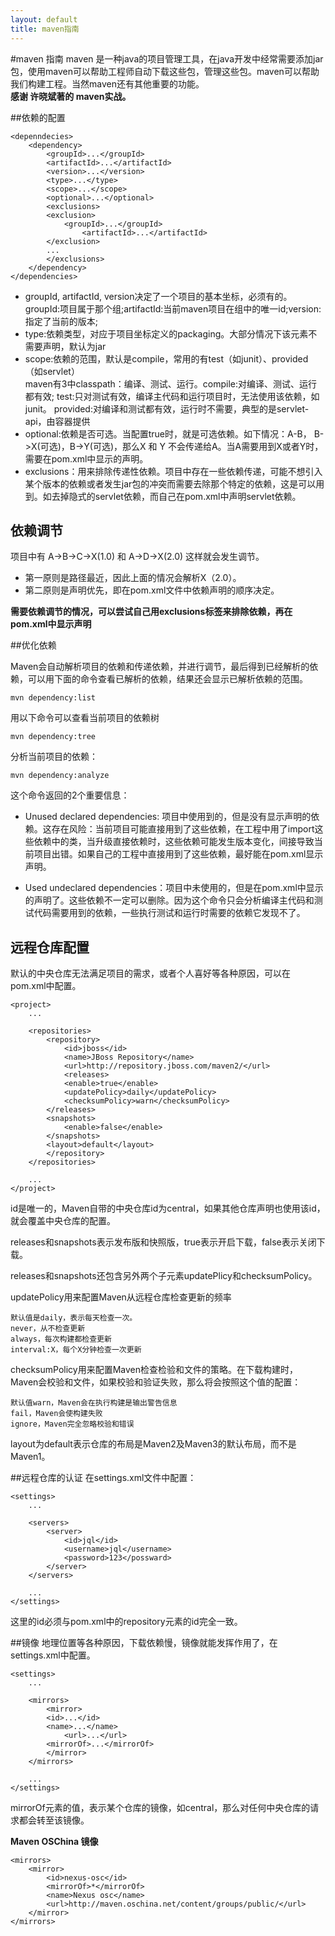 ```yaml
---
layout: default
title: maven指南 
---
```

<meta http-equiv="Content-Type" content="text/html; charset=utf-8" />
<link rel="stylesheet" href="http://yandex.st/highlightjs/7.1/styles/default.min.css">
<script src="http://yandex.st/highlightjs/7.1/highlight.min.js"></script>
<script>hljs.initHighlightingOnLoad();</script>
<link rel="stylesheet" href="/css/pygments.css">

#maven 指南
maven 是一种java的项目管理工具，在java开发中经常需要添加jar包，使用maven可以帮助工程师自动下载这些包，管理这些包。maven可以帮助我们构建工程。当然maven还有其他重要的功能。 	
**感谢 许晓斌著的 maven实战。**

##依赖的配置

```
<depenndecies>
    <dependency>
        <groupId>...</groupId>
        <artifactId>...</artifactId>
        <version>...</version>
        <type>...</type>
        <scope>...</scope>
        <optional>...</optional>
        <exclusions>
	    <exclusion>
	        <groupId>...</groupId>
                <artifactId>...</artifactId>
	    </exclusion>
	    ...
        </exclusions>
    </dependency>
</dependencies>
```

- groupId, artifactId, version决定了一个项目的基本坐标，必须有的。groupId:项目属于那个组;artifactId:当前maven项目在组中的唯一id;version:指定了当前的版本;
- type:依赖类型，对应于项目坐标定义的packaging。大部分情况下该元素不需要声明，默认为jar 	
- scope:依赖的范围，默认是compile，常用的有test（如junit）、provided（如servlet） 	
maven有3中classpath：编译、测试、运行。compile:对编译、测试、运行都有效; test:只对测试有效，编译主代码和运行项目时，无法使用该依赖，如junit。 provided:对编译和测试都有效，运行时不需要，典型的是servlet-api，由容器提供	
- optional:依赖是否可选。当配置<optional>true</optional>时，就是可选依赖。如下情况：A-B， B->X(可选)，B->Y(可选)，那么X 和 Y 不会传递给A。当A需要用到X或者Y时，需要在pom.xml中显示的声明。
- exclusions：用来排除传递性依赖。项目中存在一些依赖传递，可能不想引入某个版本的依赖或者发生jar包的冲突而需要去除那个特定的依赖，这是可以用到。如去掉隐式的servlet依赖，而自己在pom.xml中声明servlet依赖。

## 依赖调节
项目中有 A->B->C->X(1.0) 和 A->D->X(2.0) 这样就会发生调节。  

- 第一原则是路径最近，因此上面的情况会解析X（2.0）。 
- 第二原则是声明优先，即在pom.xml文件中依赖声明的顺序决定。

**需要依赖调节的情况，可以尝试自己用exclusions标签来排除依赖，再在pom.xml中显示声明**

##优化依赖

Maven会自动解析项目的依赖和传递依赖，并进行调节，最后得到已经解析的依赖，可以用下面的命令查看已解析的依赖，结果还会显示已解析依赖的范围。

``` 
mvn dependency:list
```

用以下命令可以查看当前项目的依赖树 

```
mvn dependency:tree
```

分析当前项目的依赖：

```
mvn dependency:analyze
```

这个命令返回的2个重要信息：

- Unused declared dependencies: 项目中使用到的，但是没有显示声明的依赖。这存在风险：当前项目可能直接用到了这些依赖，在工程中用了import这些依赖中的类，当升级直接依赖时，这些依赖可能发生版本变化，间接导致当前项目出错。如果自己的工程中直接用到了这些依赖，最好能在pom.xml显示声明。

- Used undeclared dependencies：项目中未使用的，但是在pom.xml中显示的声明了。这些依赖不一定可以删除。因为这个命令只会分析编译主代码和测试代码需要用到的依赖，一些执行测试和运行时需要的依赖它发现不了。


## 远程仓库配置
默认的中央仓库无法满足项目的需求，或者个人喜好等各种原因，可以在pom.xml中配置。

```
<project>
    ...

    <repositories>
        <repository>
            <id>jboss</id>
            <name>JBoss Repository</name>
            <url>http://repository.jboss.com/maven2/</url>
            <releases>
	        <enable>true</enable>
	        <updatePolicy>daily</updatePolicy>
	        <checksumPolicy>warn</checksumPolicy>
	    </releases>
	    <snapshots>
	        <enable>false</enable>
	    </snapshots>
	    <layout>default</layout>
        </repository>
    </repositories>

    ...
</project>
```

id是唯一的，Maven自带的中央仓库id为central，如果其他仓库声明也使用该id，就会覆盖中央仓库的配置。

releases和snapshots表示发布版和快照版，true表示开启下载，false表示关闭下载。

releases和snapshots还包含另外两个子元素updatePlicy和checksumPolicy。

updatePolicy用来配置Maven从远程仓库检查更新的频率

```
默认值是daily，表示每天检查一次。
never，从不检查更新
always，每次构建都检查更新
interval:X，每个X分钟检查一次更新
```

checksumPolicy用来配置Maven检查检验和文件的策略。在下载构建时，Maven会校验和文件，如果校验和验证失败，那么将会按照这个值的配置：

```
默认值warn，Maven会在执行构建是输出警告信息
fail，Maven会使构建失败
ignore，Maven完全忽略校验和错误
```

layout为default表示仓库的布局是Maven2及Maven3的默认布局，而不是Maven1。


##远程仓库的认证
在settings.xml文件中配置：

```
<settings>
    ...

    <servers>
        <server>
            <id>jql</id>
            <username>jql</username>
            <password>123</possward>
        </server>
    </servers>

    ...
</settings>
```

这里的id必须与pom.xml中的repository元素的id完全一致。

##镜像
地理位置等各种原因，下载依赖慢，镜像就能发挥作用了，在settings.xml中配置。

```
<settings>
    ...
    
    <mirrors>
        <mirror>
	    <id>...</id>
	    <name>...</name>
            <url>...</url>
	    <mirrorOf>...</mirrorOf>
        </mirror>
    </mirrors>

    ...
</settings>
```
mirrorOf元素的值，表示某个仓库的镜像，如central，那么对任何中央仓库的请求都会转至该镜像。

**Maven OSChina 镜像**

```
<mirrors>
    <mirror>
        <id>nexus-osc</id>
        <mirrorOf>*</mirrorOf>
        <name>Nexus osc</name>
        <url>http://maven.oschina.net/content/groups/public/</url>
    </mirror>
</mirrors>
```



















